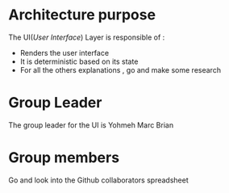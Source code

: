 # Architecture purpose

The UI(_User Interface_) Layer is responsible of :
  - Renders the user interface
  - It is deterministic based on its state
  - For all the others explanations , go and make some research

# Group Leader 
   The group leader for the UI is  Yohmeh Marc Brian 

# Group members 
  Go and look into the Github collaborators spreadsheet 
